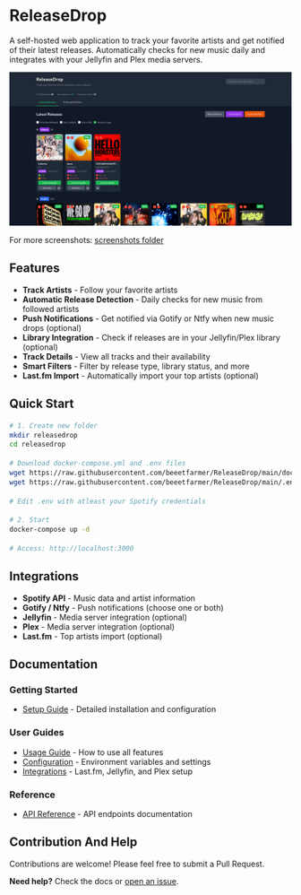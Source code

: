 # ReleaseDrop

A self-hosted web application to track your favorite artists and get notified of their latest releases. Automatically checks for new music daily and integrates with your Jellyfin and Plex media servers.

![ReleaseDrop Screenshot](screenshots/latest-releases-1.png)

For more screenshots: [screenshots folder](screenshots/)

## Features

- **Track Artists** - Follow your favorite artists
- **Automatic Release Detection** - Daily checks for new music from followed artists
- **Push Notifications** - Get notified via Gotify or Ntfy when new music drops (optional)
- **Library Integration** - Check if releases are in your Jellyfin/Plex library (optional)
- **Track Details** - View all tracks and their availability
- **Smart Filters** - Filter by release type, library status, and more
- **Last.fm Import** - Automatically import your top artists (optional)

## Quick Start

```bash
# 1. Create new folder
mkdir releasedrop
cd releasedrop

# Download docker-compose.yml and .env files
wget https://raw.githubusercontent.com/beeetfarmer/ReleaseDrop/main/docker-compose.yml
wget https://raw.githubusercontent.com/beeetfarmer/ReleaseDrop/main/.env.docker.example -O .env

# Edit .env with atleast your Spotify credentials

# 2. Start
docker-compose up -d

# Access: http://localhost:3000
```

## Integrations
- **Spotify API** - Music data and artist information
- **Gotify / Ntfy** - Push notifications (choose one or both)
- **Jellyfin** - Media server integration (optional)
- **Plex** - Media server integration (optional)
- **Last.fm** - Top artists import (optional)

## Documentation

### Getting Started
- [Setup Guide](docs/SETUP.md) - Detailed installation and configuration

### User Guides
- [Usage Guide](docs/USAGE.md) - How to use all features
- [Configuration](docs/CONFIGURATION.md) - Environment variables and settings
- [Integrations](docs/INTEGRATIONS.md) - Last.fm, Jellyfin, and Plex setup

### Reference
- [API Reference](docs/API.md) - API endpoints documentation

## Contribution And Help

Contributions are welcome! Please feel free to submit a Pull Request.

**Need help?** Check the docs or [open an issue](https://github.com/beeetfarmer/releasedrop/issues).
